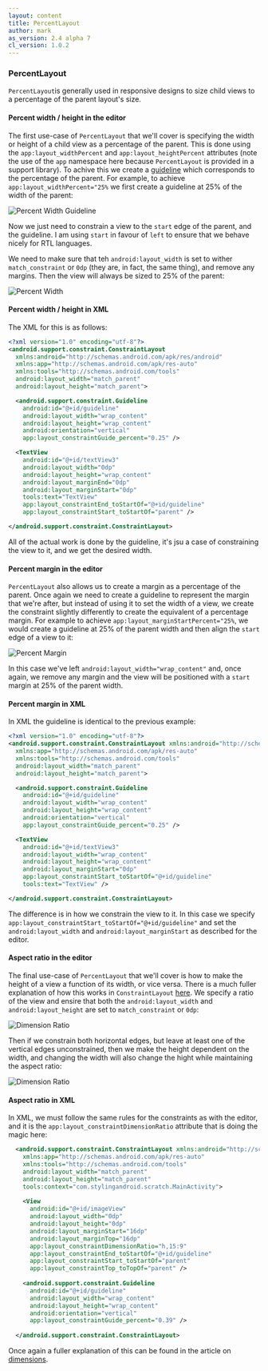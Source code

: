 ```yaml
---
layout: content
title: PercentLayout
author: mark
as_version: 2.4 alpha 7
cl_version: 1.0.2
---
```

### PercentLayout

`PercentLayout`is generally used in responsive designs to size child views to a percentage of the parent layout's size.

#### Percent width / height in the editor

The first use-case of `PercentLayout` that we'll cover is specifying the width or height of a child view as a percentage of the parent. This is done using the `app:layout_widthPercent` and `app:layout_heightPercent` attributes (note the use of the `app` namespace here because `PercentLayout` is provided in a support library). To achive this we create a [guideline](../basics/guidelines.html) which corresponds to the percentage of the parent. For example, to achieve `app:layout_widthPercent="25%` we first create a guideline at 25% of the width of the parent:

![Percent Width Guideline](../assets/images/layouts/percent_guideline.png)

Now we just need to constrain a view to the `start` edge of the parent, and the guideline. I am using `start` in favour of `left` to ensure that we behave nicely for RTL languages.

We need to make sure that teh `android:layout_width` is set to wither `match_constraint` or `0dp` (they are, in fact, the same thing), and remove any margins. Then the view will always be sized to 25% of the parent:

![Percent Width](../assets/images/layouts/percent_width.gif)

#### Percent width / height in XML

The XML for this is as follows:

```xml
<?xml version="1.0" encoding="utf-8"?>
<android.support.constraint.ConstraintLayout 
  xmlns:android="http://schemas.android.com/apk/res/android"
  xmlns:app="http://schemas.android.com/apk/res-auto"
  xmlns:tools="http://schemas.android.com/tools"
  android:layout_width="match_parent"
  android:layout_height="match_parent">

  <android.support.constraint.Guideline
    android:id="@+id/guideline"
    android:layout_width="wrap_content"
    android:layout_height="wrap_content"
    android:orientation="vertical"
    app:layout_constraintGuide_percent="0.25" />

  <TextView
    android:id="@+id/textView3"
    android:layout_width="0dp"
    android:layout_height="wrap_content"
    android:layout_marginEnd="0dp"
    android:layout_marginStart="0dp"
    tools:text="TextView"
    app:layout_constraintEnd_toStartOf="@+id/guideline"
    app:layout_constraintStart_toStartOf="parent" />

</android.support.constraint.ConstraintLayout>
```

All of the actual work is done by the guideline, it's jsu a case of constraining the view to it, and we get the desired width.

#### Percent margin in the editor

`PercentLayout` also allows us to create a margin as a percentage of the parent. Once again we need to create a guideline to represent the margin that we're after, but instead of using it to set the width of a view, we create the constraint slightly differently to create the equivalent of a percentage margin. For example to achieve `app:layout_marginStartPercent="25%`, we would create a guideline at 25% of the parent width and then align the `start` edge of a view to it:

![Percent Margin](../assets/images/layouts/percent_margin.gif)

In this case we've left `android:layout_width="wrap_content"` and, once again, we remove any margin and the view will be positioned with a `start` margin at 25% of the parent width.
 
#### Percent margin in XML

In XML the guideline is identical to the previous example:

```xml
<?xml version="1.0" encoding="utf-8"?>
<android.support.constraint.ConstraintLayout xmlns:android="http://schemas.android.com/apk/res/android"
  xmlns:app="http://schemas.android.com/apk/res-auto"
  xmlns:tools="http://schemas.android.com/tools"
  android:layout_width="match_parent"
  android:layout_height="match_parent">

  <android.support.constraint.Guideline
    android:id="@+id/guideline"
    android:layout_width="wrap_content"
    android:layout_height="wrap_content"
    android:orientation="vertical"
    app:layout_constraintGuide_percent="0.25" />

  <TextView
    android:id="@+id/textView3"
    android:layout_width="wrap_content"
    android:layout_height="wrap_content"
    android:layout_marginStart="0dp"
    app:layout_constraintStart_toStartOf="@+id/guideline"
    tools:text="TextView" />

</android.support.constraint.ConstraintLayout>
```

The difference is in how we constrain the view to it. In this case we specify `app:layout_constraintStart_toStartOf="@+id/guideline"` and set the `android:layout_width` and `android:layout_marginStart` as described for the editor.

#### Aspect ratio in the editor

The final use-case of `PercentLayout` that we'll cover is how to make the height of a view a function of its width, or vice versa. There is a much fuller explanation of how this works in `ConstraintLayout` [here](../basics/dimensions.md). We specify a ratio of the view and ensire that both the `android:layout_width` and `android:layout_height` are set to `match_constraint` or `0dp`:

![Dimension Ratio](../assets/images/basics/dimension_create.png)

Then if we constrain both horizontal edges, but leave at least one of the vertical edges unconstrained, then we make the height dependent on the width, and changing the width will also change the hight while maintaining the aspect ratio:

![Dimension Ratio](../assets/images/basics/dimension_adjust.gif)
 
#### Aspect ratio in XML

In XML, we must follow the same rules for the constraints as with the editor, and it is the `app:layout_constraintDimensionRatio` attribute that is doing the magic here:

```xml
  <android.support.constraint.ConstraintLayout xmlns:android="http://schemas.android.com/apk/res/android"
    xmlns:app="http://schemas.android.com/apk/res-auto"
    xmlns:tools="http://schemas.android.com/tools"
    android:layout_width="match_parent"
    android:layout_height="match_parent"
    tools:context="com.stylingandroid.scratch.MainActivity">
  
    <View
      android:id="@+id/imageView"
      android:layout_width="0dp"
      android:layout_height="0dp"
      android:layout_marginStart="16dp"
      android:layout_marginTop="16dp"
      app:layout_constraintDimensionRatio="h,15:9"
      app:layout_constraintEnd_toStartOf="@+id/guideline"
      app:layout_constraintStart_toStartOf="parent"
      app:layout_constraintTop_toTopOf="parent" />
  
    <android.support.constraint.Guideline
      android:id="@+id/guideline"
      android:layout_width="wrap_content"
      android:layout_height="wrap_content"
      android:orientation="vertical"
      app:layout_constraintGuide_percent="0.39" />
  
  </android.support.constraint.ConstraintLayout>
  ```
  
  Once again a fuller explanation of this can be found in the article on [dimensions](../basics/dimensions.html).